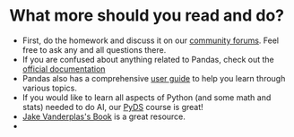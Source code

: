 # What more should you read and do?

- First, do the homework and discuss it on our [community forums](https://discourse.univ.ai). Feel free to ask any and all questions there.
- If you are confused about anything related to Pandas, check out the [official documentation](https://pandas.pydata.org/docs/reference/index.html#api)
- Pandas also has a comprehensive [user guide](https://pandas.pydata.org/docs/user_guide/index.html) to help you learn through various topics.
- If you would like to learn all aspects of Python (and some math and stats) needed to do AI, our [PyDS](https://welcome.univ.ai/courses/pyds/) course is great!
- [Jake Vanderplas's Book](https://jakevdp.github.io/PythonDataScienceHandbook/) is a great resource.
- 
